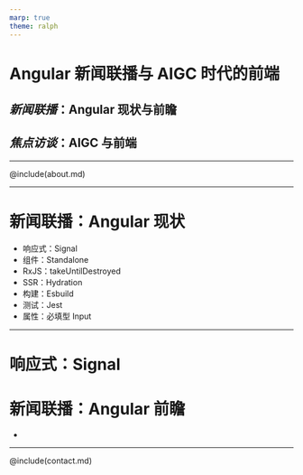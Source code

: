 ```yaml
---
marp: true
theme: ralph
---
```


<!-- _class: lead -->

# Angular 新闻联播与 AIGC 时代的前端

## _新闻联播_：Angular 现状与前瞻

## _焦点访谈_：AIGC 与前端　　　　

---

@include(about.md)

---

# 新闻联播：Angular 现状

- 响应式：Signal
- 组件：Standalone
- RxJS：takeUntilDestroyed
- SSR：Hydration
- 构建：Esbuild
- 测试：Jest
- 属性：必填型 Input

---

# 响应式：Signal

# 新闻联播：Angular 前瞻

- 

---

@include(contact.md)
